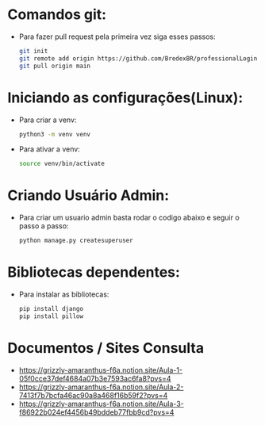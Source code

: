 # Comandos git:
- Para fazer pull request pela primeira vez siga esses passos:
    ```bash
    git init
    git remote add origin https://github.com/BredexBR/professionalLogin.git
    git pull origin main

# Iniciando as configurações(Linux):
- Para criar a venv:
    ```bash
    python3 -m venv venv

- Para ativar a venv:
    ```bash
    source venv/bin/activate

# Criando Usuário Admin:
- Para criar um usuario admin basta rodar o codigo abaixo e seguir o passo a passo:
    ```bash
    python manage.py createsuperuser

# Bibliotecas dependentes:
- Para instalar as bibliotecas:
    ```bash
    pip install django
    pip install pillow


# Documentos / Sites Consulta
 - https://grizzly-amaranthus-f6a.notion.site/Aula-1-05f0cce37def4684a07b3e7593ac6fa8?pvs=4
 - https://grizzly-amaranthus-f6a.notion.site/Aula-2-7413f7b7bcfa46ac90a8a468f16b59f2?pvs=4
 - https://grizzly-amaranthus-f6a.notion.site/Aula-3-f86922b024ef4456b49bddeb77fbb9cd?pvs=4
    